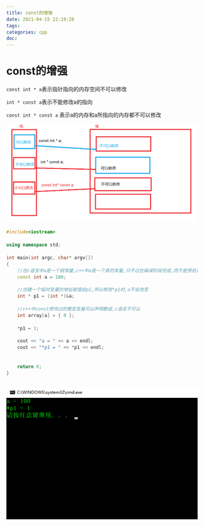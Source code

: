 ```yaml
---
title: const的增强
date: 2021-04-15 22:19:28
tags:
categories: cpp
doc:
---
```


# const的增强

`const int * a`表示指针指向的内存空间不可以修改

`int * const a`表示不能修改a的指向

`const int * const a` 表示a的内存和a所指向的内存都不可以修改





![1618497147515](../../themes/pure/source/images/javawz/1618497147515.png)



```c++
#include<iostream>

using namespace std;

int main(int argc, char* argv[])
{
	//在c语言中a是一个假常量,c++中a是一个真的常量,只不过在编译阶段完成,而不是预处理阶段
	const int a = 100;

	//创建一个临时变量的地址赋值给p1,所以修改*p1时,a不会改变
	int * p1 = (int *)&a;

	//c++中const修饰过的整型变量可以声明数组,c语言不可以
	int array[a] = { 0 };

	*p1 = 1;
	
	cout << "a = " << a << endl;
	cout << "*p1 = " << *p1 << endl;


	return 0;
}



```

![1618498667603](../../themes/pure/source/images/javawz/1618498667603.png)
